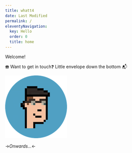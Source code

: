 ```yaml
---
title: whatt4
date: Last Modified 
permalink: /
eleventyNavigation:
  key: Hello 
  order: 0
  title: home
---
```

Welcome!

☎️ Want to get in touch❓
      Little envelope down the bottom 📬

![Hello, world](/content/images/smallcircle.png)

->*Onwards...*<-



